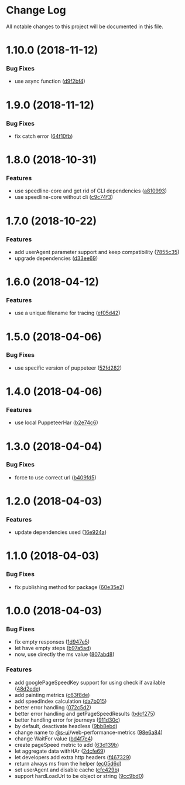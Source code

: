 # Change Log

All notable changes to this project will be documented in this file.

<a name="1.10.0"></a>
# 1.10.0 (2018-11-12)


### Bug Fixes

* use async function ([d9f2bf4](https://github.com/SUI-Components/sokutei/commit/d9f2bf4))



<a name="1.9.0"></a>
# 1.9.0 (2018-11-12)


### Bug Fixes

* fix catch error ([64f10fb](https://github.com/SUI-Components/sokutei/commit/64f10fb))



<a name="1.8.0"></a>
# 1.8.0 (2018-10-31)


### Features

* use speedline-core and get rid of CLI dependencies ([a810993](https://github.com/SUI-Components/sokutei/commit/a810993))
* use speedline-core without cli ([c9c74f3](https://github.com/SUI-Components/sokutei/commit/c9c74f3))



<a name="1.7.0"></a>
# 1.7.0 (2018-10-22)


### Features

* add userAgent parameter support and keep compatibility ([7855c35](https://github.com/SUI-Components/sokutei/commit/7855c35))
* upgrade dependencies ([d33ee69](https://github.com/SUI-Components/sokutei/commit/d33ee69))



<a name="1.6.0"></a>
# 1.6.0 (2018-04-12)


### Features

* use a unique filename for tracing ([ef05d42](https://github.com/SUI-Components/sokutei/commit/ef05d42))



<a name="1.5.0"></a>
# 1.5.0 (2018-04-06)


### Bug Fixes

* use specific version of puppeteer ([52fd282](https://github.com/SUI-Components/sokutei/commit/52fd282))



<a name="1.4.0"></a>
# 1.4.0 (2018-04-06)


### Features

* use local PuppeteerHar ([b2e74c6](https://github.com/SUI-Components/sokutei/commit/b2e74c6))



<a name="1.3.0"></a>
# 1.3.0 (2018-04-04)


### Bug Fixes

* force to use correct url ([b409fd5](https://github.com/SUI-Components/sokutei/commit/b409fd5))



<a name="1.2.0"></a>
# 1.2.0 (2018-04-03)


### Features

* update dependencies used ([16e924a](https://github.com/SUI-Components/sokutei/commit/16e924a))



<a name="1.1.0"></a>
# 1.1.0 (2018-04-03)


### Bug Fixes

* fix publishing method for package ([60e35e2](https://github.com/SUI-Components/sokutei/commit/60e35e2))



<a name="1.0.0"></a>
# 1.0.0 (2018-04-03)


### Bug Fixes

* fix empty responses ([1d947e5](https://github.com/SUI-Components/sokutei/commit/1d947e5))
* let have empty steps ([b97a5ad](https://github.com/SUI-Components/sokutei/commit/b97a5ad))
* now, use directly the ms value ([807abd8](https://github.com/SUI-Components/sokutei/commit/807abd8))


### Features

* add googlePageSpeedKey support for using check if available ([48d2ede](https://github.com/SUI-Components/sokutei/commit/48d2ede))
* add painting metrics ([c63f8de](https://github.com/SUI-Components/sokutei/commit/c63f8de))
* add speedIndex calculation ([da7b015](https://github.com/SUI-Components/sokutei/commit/da7b015))
* better error handling ([072c5d2](https://github.com/SUI-Components/sokutei/commit/072c5d2))
* better error handling and getPageSpeedResults ([bdcf275](https://github.com/SUI-Components/sokutei/commit/bdcf275))
* better handling error for journeys ([911d30c](https://github.com/SUI-Components/sokutei/commit/911d30c))
* by default, deactivate headless ([9bb8ebd](https://github.com/SUI-Components/sokutei/commit/9bb8ebd))
* change name to [@s-ui](https://github.com/s-ui)/web-performance-metrics ([98e6a84](https://github.com/SUI-Components/sokutei/commit/98e6a84))
* change WaitFor value ([bd4f7e4](https://github.com/SUI-Components/sokutei/commit/bd4f7e4))
* create pageSpeed metric to add ([63d139b](https://github.com/SUI-Components/sokutei/commit/63d139b))
* let aggregate data withHAr ([2dcfe69](https://github.com/SUI-Components/sokutei/commit/2dcfe69))
* let developers add extra http headers ([f467329](https://github.com/SUI-Components/sokutei/commit/f467329))
* return always ms from the helper ([ec05d6d](https://github.com/SUI-Components/sokutei/commit/ec05d6d))
* set userAgent and disable cache ([cfc429b](https://github.com/SUI-Components/sokutei/commit/cfc429b))
* support hardLoadUrl to be object or string ([9cc9bd0](https://github.com/SUI-Components/sokutei/commit/9cc9bd0))



